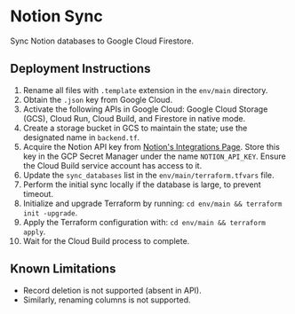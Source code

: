 # Notion Sync

Sync Notion databases to Google Cloud Firestore.

## Deployment Instructions

1. Rename all files with `.template` extension in the `env/main` directory.
2. Obtain the `.json` key from Google Cloud.
3. Activate the following APIs in Google Cloud: Google Cloud Storage (GCS), Cloud Run, Cloud Build, and Firestore in native mode.
4. Create a storage bucket in GCS to maintain the state; use the designated name in `backend.tf`.
5. Acquire the Notion API key from [Notion's Integrations Page](https://www.notion.so/my-integrations). Store this key in the GCP Secret Manager under the name `NOTION_API_KEY`. Ensure the Cloud Build service account has access to it.
6. Update the `sync_databases` list in the `env/main/terraform.tfvars` file.
7. Perform the initial sync locally if the database is large, to prevent timeout.
8. Initialize and upgrade Terraform by running: `cd env/main && terraform init -upgrade`.
9. Apply the Terraform configuration with: `cd env/main && terraform apply`.
10. Wait for the Cloud Build process to complete.

## Known Limitations

- Record deletion is not supported (absent in API).
- Similarly, renaming columns is not supported.
